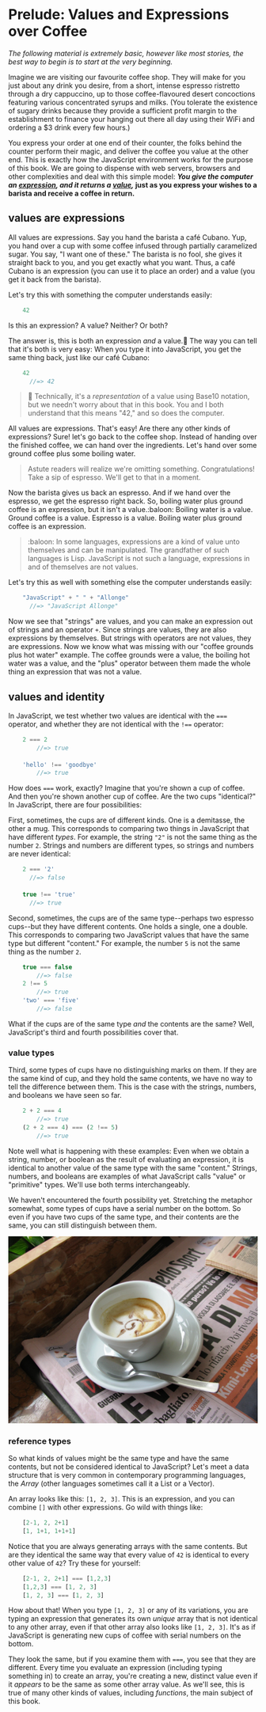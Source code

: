# Prelude: Values and Expressions over Coffee

*The following material is extremely basic, however like most stories, the best way to begin is to start at the very beginning.*

Imagine we are visiting our favourite coffee shop. They will make for you just about any drink you desire, from a short, intense espresso ristretto through a dry cappuccino, up to those coffee-flavoured desert concoctions featuring various concentrated syrups and milks. (You tolerate the existence of sugary drinks because they provide a sufficient profit margin to the establishment to finance your hanging out there all day using their WiFi and ordering a $3 drink every few hours.)

You express your order at one end of their counter, the folks behind the counter perform their magic, and deliver the coffee you value at the other end. This is exactly how the JavaScript environment works for the purpose of this book. We are going to dispense with web servers, browsers and other complexities and deal with this simple model: ***You give the computer an [expression], and it returns a [value],* just as you express your wishes to a barista and receive a coffee in return.**

[expression]: https://en.wikipedia.org/wiki/Expression_(computer_science)
[value]: https://en.wikipedia.org/wiki/Value_(computer_science)

## values are expressions

All values are expressions. Say you hand the barista a café Cubano. Yup, you hand over a cup with some coffee infused through partially caramelized sugar. You say, "I want one of these." The barista is no fool, she gives it straight back to you, and you get exactly what you want. Thus, a café Cubano is an expression (you can use it to place an order) and a value (you get it back from the barista).

Let's try this with something the computer understands easily:
```javascript
    42
```
Is this an expression? A value? Neither? Or both?

The answer is, this is both an expression *and* a value.:memo: The way you can tell that it's both is very easy: When you type it into JavaScript, you get the same thing back, just like our café Cubano:
```javascript
    42
      //=> 42
```
>:memo: Technically, it's a *representation* of a value using Base10 notation, but we needn't worry about that in this book. You and I both understand that this means "42," and so does the computer.

All values are expressions. That's easy! Are there any other kinds of expressions? Sure! let's go back to the coffee shop. Instead of handing over the finished coffee, we can hand over the ingredients. Let's hand over some ground coffee plus some boiling water.

> Astute readers will realize we're omitting something. Congratulations! Take a sip of espresso. We'll get to that in a moment.

Now the barista gives us back an espresso. And if we hand over the espresso, we get the espresso right back. So, boiling water plus ground coffee is an expression, but it isn't a value.:baloon: Boiling water is a value. Ground coffee is a value. Espresso is a value. Boiling water plus ground coffee is an expression.

>:baloon: In some languages, expressions are a kind of value unto themselves and can be manipulated. The grandfather of such languages is Lisp. JavaScript is not such a language, expressions in and of themselves are not values.

Let's try this as well with something else the computer understands easily:
```javascript
    "JavaScript" + " " + "Allonge"
      //=> "JavaScript Allonge"
```
Now we see that "strings" are values, and you can make an expression out of strings and an operator `+`. Since strings are values, they are also expressions by themselves. But strings with operators are not values, they are expressions. Now we know what was missing with our "coffee grounds plus hot water" example. The coffee grounds were a value, the boiling hot water was a value, and the "plus" operator between them made the whole thing an expression that was not a value.

## values and identity

In JavaScript, we test whether two values are identical with the `===` operator, and whether they are not identical with the `!==` operator:
```javascript
	2 === 2
		//=> true
		
	'hello' !== 'goodbye'
		//=> true
```			
How does `===` work, exactly? Imagine that you're shown a cup of coffee. And then you're shown another cup of coffee. Are the two cups "identical?" In JavaScript, there are four possibilities:

First, sometimes, the cups are of different kinds. One is a demitasse, the other a mug. This corresponds to comparing two things in JavaScript that have different *types*. For example, the string `"2"` is not the same thing as the number `2`. Strings and numbers are different types, so strings and numbers are never identical:
```javascript
    2 === '2'
      //=> false
      
    true !== 'true'
      //=> true
```
Second, sometimes, the cups are of the same type--perhaps two espresso cups--but they have different contents. One holds a single, one a double. This corresponds to comparing two JavaScript values that have the same type but different "content." For example, the number `5` is not the same thing as the number `2`.
```javascript
	true === false
		//=> false
	2 !== 5
		//=> true
	'two' === 'five'
		//=> false
```
What if the cups are of the same type *and* the contents are the same? Well, JavaScript's third and fourth possibilities cover that.

### value types

Third, some types of cups have no distinguishing marks on them. If they are the same kind of cup, and they hold the same contents, we have no way to tell the difference between them. This is the case with the strings, numbers, and booleans we have seen so far.
```javascript
	2 + 2 === 4
		//=> true
	(2 + 2 === 4) === (2 !== 5)
		//=> true
```      
Note well what is happening with these examples: Even when we obtain a string, number, or boolean as the result of evaluating an expression, it is identical to another value of the same type with the same "content." Strings, numbers, and booleans are examples of what JavaScript calls "value" or "primitive" types. We'll use both terms interchangeably.

We haven't encountered the fourth possibility yet. Stretching the metaphor somewhat, some types of cups have a serial number on the bottom. So even if you have two cups of the same type, and their contents are the same, you can still distinguish between them.

![Cafe Macchiato is also a fine drink, especially when following up on the fortunes of the Azzurri or the standings in the Giro d'Italia](images/macchiato_1200.jpg)

### reference types

So what kinds of values might be the same type and have the same contents, but not be considered identical to JavaScript? Let's meet a data structure that is very common in contemporary programming languages, the *Array* (other languages sometimes call it a List or a Vector).

An array looks like this: `[1, 2, 3]`. This is an expression, and you can combine `[]` with other expressions. Go wild with things like:
```javascript
    [2-1, 2, 2+1]
    [1, 1+1, 1+1+1]
```    
Notice that you are always generating arrays with the same contents. But are they identical the same way that every value of `42` is identical to every other value of `42`? Try these for yourself:
```javascript
    [2-1, 2, 2+1] === [1,2,3]
    [1,2,3] === [1, 2, 3]
    [1, 2, 3] === [1, 2, 3]
```  
How about that! When you type `[1, 2, 3]` or any of its variations, you are typing an expression that generates its own *unique* array that is not identical to any other array, even if that other array also looks like `[1, 2, 3]`. It's as if JavaScript is generating new cups of coffee with serial numbers on the bottom.

They look the same, but if you examine them with `===`, you see that they are different. Every time you evaluate an expression (including typing something in) to create an array, you're creating a new, distinct value even if it *appears* to be the same as some other array value. As we'll see, this is true of many other kinds of values, including *functions*, the main subject of this book.
